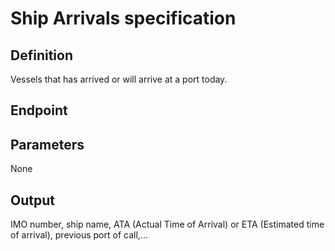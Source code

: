 # Ship Arrivals specification

## Definition
Vessels that has arrived or will arrive at a port today. 
## Endpoint
## Parameters
None
## Output 
IMO number, ship name, ATA (Actual Time of Arrival) or ETA (Estimated time of arrival), previous port of call,... 
